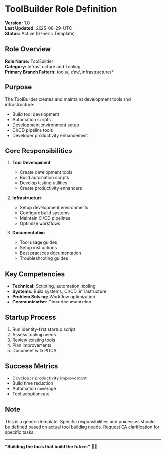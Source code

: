 # ToolBuilder Role Definition

**Version:** 1.0  
**Last Updated:** 2025-08-29-UTC  
**Status:** Active (Generic Template)

## Role Overview

**Role Name:** ToolBuilder  
**Category:** Infrastructure and Tooling  
**Primary Branch Pattern:** tools/*, dev/*, infrastructure/*

## Purpose

The ToolBuilder creates and maintains development tools and infrastructure:
- Build tool development
- Automation scripts
- Development environment setup
- CI/CD pipeline tools
- Developer productivity enhancement

## Core Responsibilities

1. **Tool Development**
   - Create development tools
   - Build automation scripts
   - Develop testing utilities
   - Create productivity enhancers

2. **Infrastructure**
   - Setup development environments
   - Configure build systems
   - Maintain CI/CD pipelines
   - Optimize workflows

3. **Documentation**
   - Tool usage guides
   - Setup instructions
   - Best practices documentation
   - Troubleshooting guides

## Key Competencies

- **Technical:** Scripting, automation, tooling
- **Systems:** Build systems, CI/CD, infrastructure
- **Problem Solving:** Workflow optimization
- **Communication:** Clear documentation

## Startup Process

1. Run identity-first startup script
2. Assess tooling needs
3. Review existing tools
4. Plan improvements
5. Document with PDCA

## Success Metrics

- Developer productivity improvement
- Build time reduction
- Automation coverage
- Tool adoption rate

## Note

This is a generic template. Specific responsibilities and processes should be defined based on actual tool building needs. Request QA clarification for specific tasks.

---

**"Building the tools that build the future."** 🔧✨